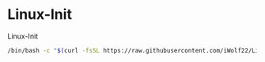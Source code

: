 # Linux-Init
Linux-Init


```bash
/bin/bash -c "$(curl -fsSL https://raw.githubusercontent.com/iWolf22/Linux-Init/HEAD/Linux-Init.sh)"
```